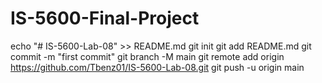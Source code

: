 # IS-5600-Final-Project
echo "# IS-5600-Lab-08" >> README.md
git init
git add README.md
git commit -m "first commit"
git branch -M main
git remote add origin https://github.com/Tbenz01/IS-5600-Lab-08.git
git push -u origin main

